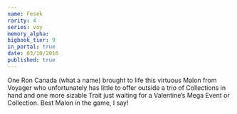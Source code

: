 ```yaml
---
name: Fesek
rarity: 4
series: voy
memory_alpha:
bigbook_tier: 9
in_portal: true
date: 03/10/2016
published: true
---
```


One Ron Canada (what a name) brought to life this virtuous Malon from Voyager who unfortunately has little to offer outside a trio of Collections in hand and one more sizable Trait just waiting for a Valentine’s Mega Event or Collection. Best Malon in the game, I say!
